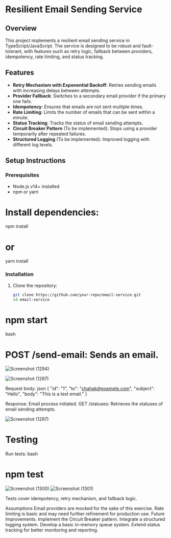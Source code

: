 # Resilient Email Sending Service

## Overview
This project implements a resilient email sending service in TypeScript/JavaScript. The service is designed to be robust and fault-tolerant, with features such as retry logic, fallback between providers, idempotency, rate limiting, and status tracking.

## Features
- **Retry Mechanism with Exponential Backoff**: Retries sending emails with increasing delays between attempts.
- **Provider Fallback**: Switches to a secondary email provider if the primary one fails.
- **Idempotency**: Ensures that emails are not sent multiple times.
- **Rate Limiting**: Limits the number of emails that can be sent within a minute.
- **Status Tracking**: Tracks the status of email sending attempts.
- **Circuit Breaker Pattern** (To be implemented): Stops using a provider temporarily after repeated failures.
- **Structured Logging** (To be implemented): Improved logging with different log levels.

## Setup Instructions

### Prerequisites
- Node.js v14+ installed
- npm or yarn

 # Install dependencies:
npm install
# or
yarn install

### Installation
1. Clone the repository:
   ```bash
   git clone https://github.com/your-repo/email-service.git
   cd email-service
   
# npm start 
bash


# POST /send-email: Sends an email.
![Screenshot (1294)](https://github.com/user-attachments/assets/53d41113-4df8-44f2-8940-6403468deffa)

![Screenshot (1297)](https://github.com/user-attachments/assets/06b14ca2-7041-4fea-9a80-f2391548c4fa)



Request body:
json
{
  "id": "1",
  "to": "chahak@example.com",
  "subject": "Hello",
  "body": "This is a test email."
}

Response: Email process initiated.
GET /statuses: Retrieves the statuses of email sending attempts.

![Screenshot (1297)](https://github.com/user-attachments/assets/c2478ee4-63e8-4322-89a0-79047818398d)


# Testing
Run tests:
bash
# npm test
![Screenshot (1300)](https://github.com/user-attachments/assets/f995880c-f877-4b0a-9a69-bb4fae802868)
![Screenshot (1301)](https://github.com/user-attachments/assets/8f7b4569-859b-4ad5-b184-53ec65e4fadc)

Tests cover idempotency, retry mechanism, and fallback logic.

Assumptions
Email providers are mocked for the sake of this exercise.
Rate limiting is basic and may need further refinement for production use.
Future Improvements.
Implement the Circuit Breaker pattern.
Integrate a structured logging system.
Develop a basic in-memory queue system.
Extend status tracking for better monitoring and reporting.
